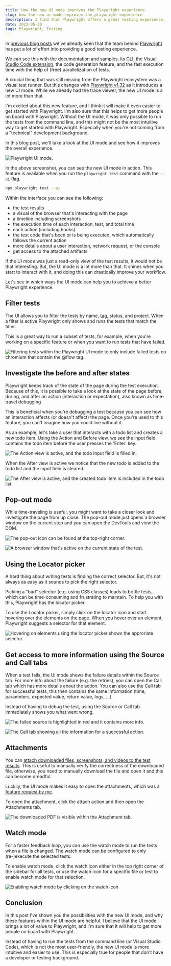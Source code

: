 ```yaml
---
title: How the new UI mode improves the Playwright experience
slug: how-the-new-ui-mode-improves-the-playwright-experience
description: I find that Playwright offers a great testing experience, and the new UI mode makes it even better. In this blog post, we'll take a look at the UI mode and see how it improves the overall experience.
date: 2023-05-30
tags: Playwright, Testing
---
```


In [previous blog posts](/blog?q=Playwright) we've already seen that the team behind [Playwright](https://playwright.dev/) has put a lot of effort into providing a good testing experience.

We can see this with the documentation and samples, its CLI, the [Visual Studio Code extension](https://marketplace.visualstudio.com/items?itemName=ms-playwright.playwright), the code generation feature, and the fast execution time with the help of (free) parallelization of tests.

A crucial thing that was still missing from the Playwright ecosystem was a visual test runner.
But this changes with [Playwright v1.32](https://playwright.dev/docs/release-notes#introducing-ui-mode-preview) as it introduces a new UI mode.
While we already had the trace viewer, the new UI mode is a lot more than that.

I'm excited about this new feature, and I think it will make it even easier to get started with Playwright.
I'm also sure that this helps to get more people on board with Playwright.
Without the UI mode, it was only possible to run the tests from the command line, and this might not be the most intuitive way to get started with Playwright. Especially when you're not coming from a "technical" development background.

In this blog post, we'll take a look at the UI mode and see how it improves the overall experience.

![Playwright UI mode.](./images/0.png)

In the above screenshot, you can see the new UI mode in action.
This feature is available when you run the `playwright test` command with the `--ui` flag.

```bash
npx playwright test --ui
```

Within the interface you can see the following:

- the test results
- a visual of the browser that's interacting with the page
- a timeline including screenshots
- the execution time of each interaction, test, and total time
- each action (including hooks)
- the test code that's been or is being executed, which automatically follows the current action
- more details about a user interaction, network request, or the console
- get access to the attached artifacts

If the UI mode was just a read-only view of the test results, it would not be that interesting.
But, the UI mode is a lot more than that.
It shines when you start to interact with it, and doing this can drastically improve your workflow.

Let's see in which ways the UI mode can help you to achieve a better Playwright experience.

## Filter tests

The UI allows you to filter the tests by name, [tag](../create-and-run-playwright-test-sets-using-tags-and-grep/index.md), status, and project.
When a filter is active Playwright only shows and runs the tests that match the filter.

This is a great way to run a subset of tests, for example, when you're working on a specific feature or when you want to run tests that have failed.

![Filtering tests within the Playwright UI mode to only include failed tests on chromium that contain the @flow tag.](./images/1.png)

## Investigate the before and after states

Playwright keeps track of the state of the page during the test execution.
Because of this, it is possible to take a look at the state of the page before, during, and after an action (interaction or expectation), also known as time-travel debugging

This is beneficial when you're debugging a test because you can see how an interaction affects (or doesn't affect) the page.
Once you're used to this feature, you can't imagine how you could live without it.

As an example, let's take a user that interacts with a todo list and creates a new todo item.
Using the Action and Before view, we see the input field contains the todo item before the user presses the 'Enter' key.

![The Action view is active, and the todo input field is filled in.](./images/2.png)

When the After view is active we notice that the new todo is added to the todo list and the input field is cleared.

![The After view is active, and the created todo item is included in the todo list.](./images/3.png)

## Pop-out mode

While time-traveling is useful, you might want to take a closer look and investigate the page from up close.
The pop-out mode just opens a browser window on the current step and you can open the DevTools and view the DOM.

![The pop-out icon can be found at the top-right corner.](./images/9.png)

![A browser window that's active on the current state of the test.](./images/10.png)

## Using the Locator picker

A hard thing about writing tests is finding the correct selector.
But, it's not always as easy as it sounds to pick the right selector.

Picking a "bad" selector (e.g. using CSS classes) leads to brittle tests, which can be time-consuming and frustrating to maintain.
To help you with this, Playwright has the locator picker.

To use the Locator picker, simply click on the locator icon and start hovering over the elements on the page.
When you hover over an element, Playwright suggests a selector for that element.

![Hovering on elements using the locator picker shows the approriate selector.](./images/4.png)

## Get access to more information using the Source and Call tabs

When a test fails, the UI mode shows the failure details within the Source tab.
For more info about the failure (e.g. the retries), you can open the Call tab which has more details about the action.
You can also use the Call tab for successful tests, this then contains the same information (time, parameters, expected value, return value, logs, ...).

Instead of having to debug the test, using the Source or Call tab immediately shows you what went wrong.

![The failed source is highlighted in red and it contains more info.](./images/5.png)

![The Call tab showing all the information for a successful action.](./images/6.png)

## Attachments

You can [attach downloaded files, screenshots, and videos to the test results](../include-attachments-to-your-playwright-report/index.md).
This is useful to manually verify the correctness of the downloaded file, otherwise, you need to manually download the file and open it and this can become dreadful.

Luckily, the UI mode makes it easy to open the attachments, which was a [feature request by me](https://github.com/microsoft/playwright/issues/22736).

To open the attachment, click the attach action and then open the Attachments tab.

![The downloaded PDF is visible within the Attachment tab.](./images/7.png)

## Watch mode

For a faster feedback loop, you can use the watch mode to run the tests when a file is changed.
The watch mode can be configured to only (re-)execute the selected tests.

To enable watch mode, click the watch icon either in the top right corner of the sidebar for all tests, or use the watch icon for a specific file or test to enable watch mode for that selection.

![Enabling watch mode by clicking on the watch icon](./images/8.png)

## Conclusion

In this post I've shown you the possibilities with the new UI mode, and why these features within the UI mode are helpful.
I believe that the UI mode brings a lot of value to Playwright, and I'm sure that it will help to get more people on board with Playwright.

Instead of having to run the tests from the command line (or Visual Studio Code), which is not the most user-friendly, the new UI mode is more intuitive and easier to use. This is especially true for people that don't have a developer or testing background.
